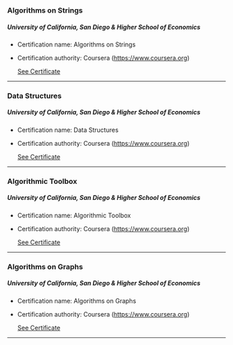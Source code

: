 

### Algorithms on Strings
##### University of California, San Diego & Higher School of Economics
* Certification name: Algorithms on Strings
* Certification authority: Coursera (https://www.coursera.org)

  [See Certificate](https://www.coursera.org/account/accomplishments/verify/TQGGF49KEJDH)
----


### Data Structures
##### University of California, San Diego & Higher School of Economics
* Certification name: Data Structures
* Certification authority: Coursera (https://www.coursera.org)

  [See Certificate](https://www.coursera.org/account/accomplishments/verify/2HVF3CTBXHHM)
----


### Algorithmic Toolbox
##### University of California, San Diego & Higher School of Economics
* Certification name: Algorithmic Toolbox
* Certification authority: Coursera (https://www.coursera.org)

  [See Certificate](https://www.coursera.org/account/accomplishments/verify/YLQVM6EACXBD)
----


### Algorithms on Graphs
##### University of California, San Diego & Higher School of Economics
* Certification name: Algorithms on Graphs
* Certification authority: Coursera (https://www.coursera.org)

  [See Certificate](https://www.coursera.org/account/accomplishments/verify/8WLHZ2HGMWTX)
----
